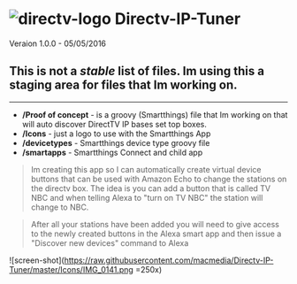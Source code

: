 # ![directv-logo](https://raw.githubusercontent.com/macmedia/Directv-IP-Tuner/master/Icons/DIRECTV.png) Directv-IP-Tuner
Veraion 1.0.0 - 05/05/2016

## This is not a _stable_ list of files. Im using this a staging area for files that Im working on.
---
* **/Proof of concept** - is a groovy (Smartthings) file that Im working on that will auto discover
DirectTV IP bases set top boxes.
* **/Icons** - just a logo to use with the Smartthings App
* **/devicetypes** - Smartthings device type groovy file
* **/smartapps** - Smartthings Connect and child app

> Im creating this app so I can automatically create virtual device buttons that can be used with Amazon Echo to change the stations on the directv box. The idea is you can add a button that is called TV NBC and when telling Alexa to "turn on TV NBC" the station will change to NBC.

> After all your stations have been added you will need to give access to the newly created buttons in the Alexa smart app and then issue a "Discover new devices" command to Alexa

![screen-shot](https://raw.githubusercontent.com/macmedia/Directv-IP-Tuner/master/Icons/IMG_0141.png =250x)
